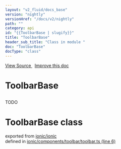 ```yaml
---
layout: "v2_fluid/docs_base"
version: "nightly"
versionHref: "/docs/v2/nightly"
path: ""
category: api
id: "{{ToolbarBase | slugify}}"
title: "ToolbarBase"
header_sub_title: "Class in module "
doc: "ToolbarBase"
docType: "class"
---
```




<div class="improve-docs">
  <a href='http://github.com/driftyco/ionic2/tree/master/ionic/components/toolbar/toolbar.ts#L5'>
    View Source
  </a>
  &nbsp;
  <a href='http://github.com/driftyco/ionic2/edit/master/ionic/components/toolbar/toolbar.ts#L5'>
    Improve this doc
  </a>
</div>




<h1 class="api-title">

  ToolbarBase



</h1>





<p>TODO</p>


<h1 class="class export">ToolbarBase <span class="type">class</span></h1>
<p class="module">exported from <a href='undefined'>ionic/ionic</a><br/>
defined in <a href="https://github.com/driftyco/ionic2/tree/master/ionic/components/toolbar/toolbar.ts#L6-L61">ionic/components/toolbar/toolbar.ts (line 6)</a>
</p>



